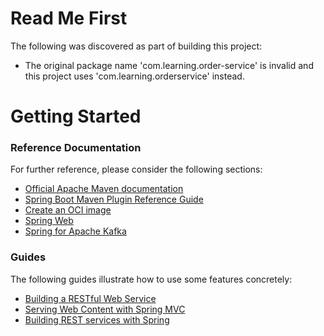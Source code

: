 # Read Me First
The following was discovered as part of building this project:

* The original package name 'com.learning.order-service' is invalid and this project uses 'com.learning.orderservice' instead.

# Getting Started

### Reference Documentation
For further reference, please consider the following sections:

* [Official Apache Maven documentation](https://maven.apache.org/guides/index.html)
* [Spring Boot Maven Plugin Reference Guide](https://docs.spring.io/spring-boot/docs/3.0.7/maven-plugin/reference/html/)
* [Create an OCI image](https://docs.spring.io/spring-boot/docs/3.0.7/maven-plugin/reference/html/#build-image)
* [Spring Web](https://docs.spring.io/spring-boot/docs/3.0.7/reference/htmlsingle/#web)
* [Spring for Apache Kafka](https://docs.spring.io/spring-boot/docs/3.0.7/reference/htmlsingle/#messaging.kafka)

### Guides
The following guides illustrate how to use some features concretely:

* [Building a RESTful Web Service](https://spring.io/guides/gs/rest-service/)
* [Serving Web Content with Spring MVC](https://spring.io/guides/gs/serving-web-content/)
* [Building REST services with Spring](https://spring.io/guides/tutorials/rest/)

